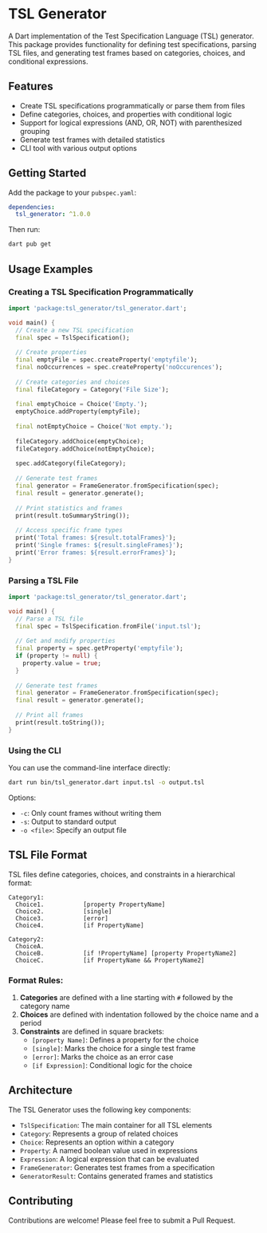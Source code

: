 # TSL Generator

A Dart implementation of the Test Specification Language (TSL) generator. This package provides functionality for defining test specifications, parsing TSL files, and generating test frames based on categories, choices, and conditional expressions.

## Features

- Create TSL specifications programmatically or parse them from files
- Define categories, choices, and properties with conditional logic
- Support for logical expressions (AND, OR, NOT) with parenthesized grouping
- Generate test frames with detailed statistics
- CLI tool with various output options

## Getting Started

Add the package to your `pubspec.yaml`:

```yaml
dependencies:
  tsl_generator: ^1.0.0
```

Then run:

```bash
dart pub get
```

## Usage Examples

### Creating a TSL Specification Programmatically

```dart
import 'package:tsl_generator/tsl_generator.dart';

void main() {
  // Create a new TSL specification
  final spec = TslSpecification();
  
  // Create properties
  final emptyFile = spec.createProperty('emptyfile');
  final noOccurrences = spec.createProperty('noOccurences');
  
  // Create categories and choices
  final fileCategory = Category('File Size');
  
  final emptyChoice = Choice('Empty.');
  emptyChoice.addProperty(emptyFile);
  
  final notEmptyChoice = Choice('Not empty.');
  
  fileCategory.addChoice(emptyChoice);
  fileCategory.addChoice(notEmptyChoice);
  
  spec.addCategory(fileCategory);
  
  // Generate test frames
  final generator = FrameGenerator.fromSpecification(spec);
  final result = generator.generate();
  
  // Print statistics and frames
  print(result.toSummaryString());
  
  // Access specific frame types
  print('Total frames: ${result.totalFrames}');
  print('Single frames: ${result.singleFrames}');
  print('Error frames: ${result.errorFrames}');
}
```

### Parsing a TSL File

```dart
import 'package:tsl_generator/tsl_generator.dart';

void main() {
  // Parse a TSL file
  final spec = TslSpecification.fromFile('input.tsl');
  
  // Get and modify properties
  final property = spec.getProperty('emptyfile');
  if (property != null) {
    property.value = true;
  }
  
  // Generate test frames
  final generator = FrameGenerator.fromSpecification(spec);
  final result = generator.generate();
  
  // Print all frames
  print(result.toString());
}
```

### Using the CLI

You can use the command-line interface directly:

```bash
dart run bin/tsl_generator.dart input.tsl -o output.tsl
```

Options:
- `-c`: Only count frames without writing them
- `-s`: Output to standard output
- `-o <file>`: Specify an output file

## TSL File Format

TSL files define categories, choices, and constraints in a hierarchical format:

```
Category1:
  Choice1.           [property PropertyName]
  Choice2.           [single]
  Choice3.           [error]
  Choice4.           [if PropertyName]

Category2:
  ChoiceA.
  ChoiceB.           [if !PropertyName] [property PropertyName2]
  ChoiceC.           [if PropertyName && PropertyName2]
```

### Format Rules:

1. **Categories** are defined with a line starting with `#` followed by the category name
2. **Choices** are defined with indentation followed by the choice name and a period
3. **Constraints** are defined in square brackets:
   - `[property Name]`: Defines a property for the choice
   - `[single]`: Marks the choice for a single test frame
   - `[error]`: Marks the choice as an error case
   - `[if Expression]`: Conditional logic for the choice

## Architecture

The TSL Generator uses the following key components:

- `TslSpecification`: The main container for all TSL elements
- `Category`: Represents a group of related choices
- `Choice`: Represents an option within a category
- `Property`: A named boolean value used in expressions
- `Expression`: A logical expression that can be evaluated
- `FrameGenerator`: Generates test frames from a specification
- `GeneratorResult`: Contains generated frames and statistics

## Contributing

Contributions are welcome! Please feel free to submit a Pull Request.